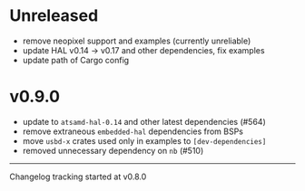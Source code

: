 # Unreleased

- remove neopixel support and examples (currently unreliable)
- update HAL v0.14 -> v0.17 and other dependencies, fix examples
- update path of Cargo config

# v0.9.0

- update to `atsamd-hal-0.14` and other latest dependencies (#564)
- remove extraneous `embedded-hal` dependencies from BSPs
- move `usbd-x` crates used only in examples to `[dev-dependencies]`
- removed unnecessary dependency on `nb` (#510)

---

Changelog tracking started at v0.8.0
